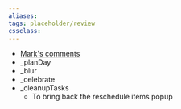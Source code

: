 ```yaml
---
aliases: 
tags: placeholder/review 
cssclass: 
---
```


- [Mark's comments](https://www.facebook.com/groups/1927874704161821/permalink/3017920678490546/)
-   _planDay
-   _blur
-   _celebrate
-   _cleanupTasks
	-   To bring back the reschedule items popup